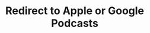 ---
title: Redirect to Apple or Google Podcasts
redirect_from:
- /078r/
- /zadnja/
redirect_to: https://pod.fo/e/136b8a
---